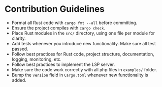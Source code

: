 # Contribution Guidelines

- Format all Rust code with `cargo fmt --all` before committing.
- Ensure the project compiles with `cargo check`.
- Place Rust modules in the `src/` directory, using one file per module for clarity.
- Add tests whenever you introduce new functionality. Make sure all test passed.
- Follow best practices for Rust code, project structure, documentation, logging, monitoring, etc.
- Follow best practices to implement the LSP server.
- Make sure the code work correctly with all php files in `examples/` folder.
- Bump the `version` field in `Cargo.toml` whenever new functionality is added.

